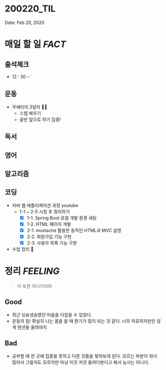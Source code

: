 # 200220_TIL

Date: Feb 20, 2020

# **매일 할 일 *FACT***

## **출석체크**

- 12 : 30 ✅

## **운동**

- 무에타이 3일차 🤸‍♂️
    - 스텝 배우기
    - 골반 앞으로 하기 집중!

## **독서**

## **영어**

## **알고리즘**

## **코딩**

- 자바 웹 애플리케이션 과정 youtube
    - 1-1 ~ 2-5 시청 후 정리하기
        - [x]  1-1. Spring Boot 로컬 개발 환경 세팅
        - [x]  1-2. HTML 페이지 개발
        - [x]  2-1. mustache 활용한 동적인 HTML과 MVC 설명
        - [x]  2-2. 회원가입 기능 구현
        - [x]  2-3. 사용자 목록 기능 구현
- 수업 정리 🔺

# 정리 *FEELING*

> 이 또한 지나가리라

## Good

- 최근 싱숭생숭했던 마음을 다잡을 수 있었다.
- 운동의 힘! 확실히 나는 몸을 쓸 때 환기가 많이 되는 것 같다. 너무 피로하지만은 않게 텐션을 올려야지

## Bad

- 공부할 때 한 곳에 집중을 못하고 다른 것들을 찾아보게 된다. 모르는 부분이 워낙 많아서 그럴지도 모르지만 마냥 이것 저것 들여다본다고 해서 능사는 아니다.
